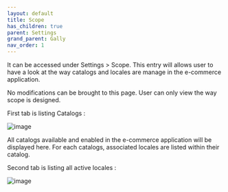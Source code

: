 ```yaml
---
layout: default
title: Scope
has_children: true
parent: Settings
grand_parent: Gally
nav_order: 1
---
```


It can be accessed under Settings > Scope. This entry will allows user to have a look at the way catalogs and locales are manage in the e-commerce application.

No modifications can be brought to this page. User can only view the way scope is designed.

First tab is listing Catalogs : 

![image](https://user-images.githubusercontent.com/98949123/212344181-41b562e5-8bce-4c33-9438-ea520533d1e2.png)

All catalogs available and enabled in the e-commerce application will be displayed here. 
For each catalogs, associated locales are listed within their catalog.

Second tab is listing all active locales : 

![image](https://user-images.githubusercontent.com/98949123/212345353-0e8134d1-c768-41d7-a620-b6594e137263.png)
